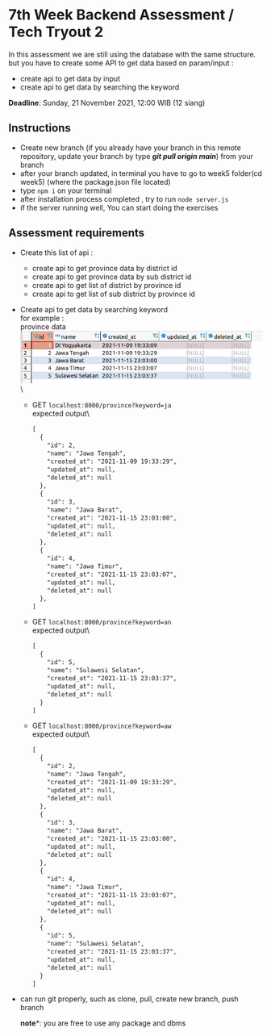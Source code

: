 # 7th Week Backend Assessment / Tech Tryout 2
In this assessment we are still using the database with the same structure. but you have to create some API to get data based on param/input :
- create api to get data by input
- create api to get data by searching the keyword

**Deadline**: Sunday, 21 November 2021, 12:00 WIB (12 siang)

## Instructions
- Create new branch (if you already have your branch in this remote repository, update your branch by type ***git pull origin main***) from your branch
- after your branch updated, in terminal you have to go to week5 folder(cd week5) (where the package.json file located)
- type ```npm i``` on your terminal 
- after installation process completed , try to run ```node server.js```
- if the server running well, You can start doing the exercises

## Assessment requirements
- Create this list of api :
  - create api to get province data by district id
  - create api to get province data by sub district id
  - create api to get list of district by province id
  - create api to get list of sub district by province id
- Create api to get data by searching keyword\
for example : \
province data \
![title](data.png) \
  - GET ```localhost:8000/province?keyword=ja```\
    expected output\
    ```
    [
      {
        "id": 2,
        "name": "Jawa Tengah",
        "created_at": "2021-11-09 19:33:29",
        "updated_at": null,
        "deleted_at": null
      },
      {
        "id": 3,
        "name": "Jawa Barat",
        "created_at": "2021-11-15 23:03:00",
        "updated_at": null,
        "deleted_at": null
      },
      {
        "id": 4,
        "name": "Jawa Timur",
        "created_at": "2021-11-15 23:03:07",
        "updated_at": null,
        "deleted_at": null
      },
    ]
    ```
  - GET ```localhost:8000/province?keyword=an```\
    expected output\
    ```
    [
      {
        "id": 5,
        "name": "Sulawesi Selatan",
        "created_at": "2021-11-15 23:03:37",
        "updated_at": null,
        "deleted_at": null
      }
    ]
    ```
  - GET ```localhost:8000/province?keyword=aw```\
    expected output\
    ```
    [
      {
        "id": 2,
        "name": "Jawa Tengah",
        "created_at": "2021-11-09 19:33:29",
        "updated_at": null,
        "deleted_at": null
      },
      {
        "id": 3,
        "name": "Jawa Barat",
        "created_at": "2021-11-15 23:03:00",
        "updated_at": null,
        "deleted_at": null
      },
      {
        "id": 4,
        "name": "Jawa Timur",
        "created_at": "2021-11-15 23:03:07",
        "updated_at": null,
        "deleted_at": null
      },
      {
        "id": 5,
        "name": "Sulawesi Selatan",
        "created_at": "2021-11-15 23:03:37",
        "updated_at": null,
        "deleted_at": null
      }
    ]
    ```

- can run git properly, such as clone, pull, create new branch, push branch

  **note***: you are free to use any package and dbms